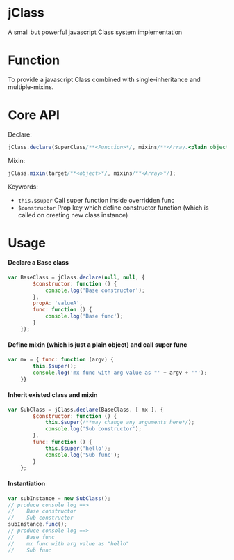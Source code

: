 # jClass
A small but powerful javascript Class system implementation

# Function
To provide a javascript Class combined with single-inheritance and multiple-mixins.

# Core API
Declare:
```javascript
jClass.declare(SuperClass/**<Function>*/, mixins/**<Array.<plain object>>*/, props/**<plain object>*/)
```
Mixin:
```javascript
jClass.mixin(target/**<object>*/, mixins/**<Array>*/);
```
Keywords:

* `this.$super` Call super function inside overridden func
* `$constructor` Prop key which define constructor function (which is called on creating new class instance)

# Usage
#### Declare a Base class
```javascript
var BaseClass = jClass.declare(null, null, {
        $constructor: function () {
            console.log('Base constructor');
        },
        propA: 'valueA',
        func: function () {
            console.log('Base func');
        }
    });
```
#### Define mixin (which is just a plain object) and call super func 
```javascript
var mx = { func: function (argv) {
        this.$super();
        console.log('mx func with arg value as "' + argv + '"');
    }}
```
#### Inherit existed class and mixin
```javascript
var SubClass = jClass.declare(BaseClass, [ mx ], {
        $constructor: function () {
            this.$super(/**may change any arguments here*/);
            console.log('Sub constructor');
        },
        func: function () {
            this.$super('hello');
            console.log('Sub func');
        }
    };
```
#### Instantiation
```javascript
var subInstance = new SubClass();
// produce console log ==>
//    Base constructor
//    Sub constructor
subInstance.func();
// produce console log ==>
//    Base func
//    mx func with arg value as "hello"
//    Sub func
```
